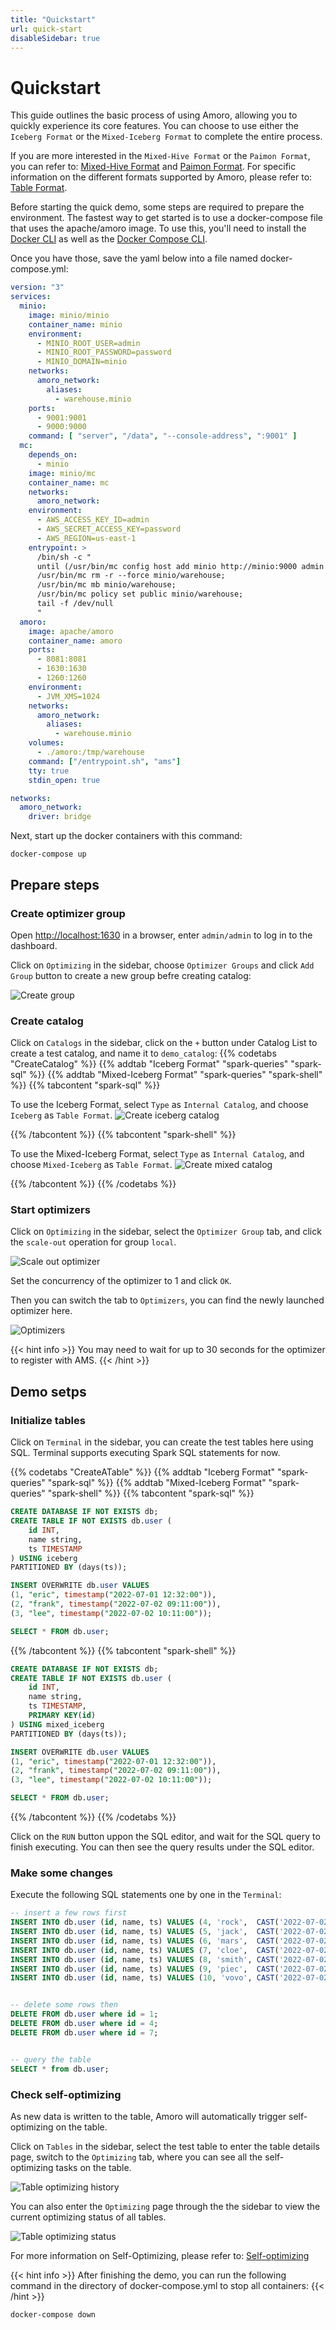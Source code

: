 ```yaml
---
title: "Quickstart"
url: quick-start
disableSidebar: true
---
```

# Quickstart

This guide outlines the basic process of using Amoro, allowing you to quickly experience its core features. You can choose to use either the `Iceberg Format` or the `Mixed-Iceberg Format` to complete the entire process. 

If you are more interested in the `Mixed-Hive Format` or the `Paimon Format`, you can refer to: [Mixed-Hive Format](/docs/latest/mixed-hive-format/) and [Paimon Format](/docs/latest/paimon-format/). For specific information on the different formats supported by Amoro, please refer to: [Table Format](/docs/latest/formats-overview/).

Before starting the quick demo, some steps are required to prepare the environment. The fastest way to get started is to use a docker-compose file that uses the apache/amoro image. To use this, you'll need to install the [Docker CLI](https://docs.docker.com/get-docker/) as well as the [Docker Compose CLI](https://github.com/docker/compose-cli/blob/main/INSTALL.md).

Once you have those, save the yaml below into a file named docker-compose.yml:
```yaml
version: "3"
services:
  minio:
    image: minio/minio
    container_name: minio
    environment:
      - MINIO_ROOT_USER=admin
      - MINIO_ROOT_PASSWORD=password
      - MINIO_DOMAIN=minio
    networks:
      amoro_network:
        aliases:
          - warehouse.minio
    ports:
      - 9001:9001
      - 9000:9000
    command: [ "server", "/data", "--console-address", ":9001" ]
  mc:
    depends_on:
      - minio
    image: minio/mc
    container_name: mc
    networks:
      amoro_network:
    environment:
      - AWS_ACCESS_KEY_ID=admin
      - AWS_SECRET_ACCESS_KEY=password
      - AWS_REGION=us-east-1
    entrypoint: >
      /bin/sh -c "
      until (/usr/bin/mc config host add minio http://minio:9000 admin password) do echo '...waiting...' && sleep 1; done;
      /usr/bin/mc rm -r --force minio/warehouse;
      /usr/bin/mc mb minio/warehouse;
      /usr/bin/mc policy set public minio/warehouse;
      tail -f /dev/null
      "
  amoro:
    image: apache/amoro
    container_name: amoro
    ports:
      - 8081:8081
      - 1630:1630
      - 1260:1260
    environment:
      - JVM_XMS=1024
    networks:
      amoro_network:
        aliases:
          - warehouse.minio
    volumes:
      - ./amoro:/tmp/warehouse
    command: ["/entrypoint.sh", "ams"]
    tty: true
    stdin_open: true

networks:
  amoro_network:
    driver: bridge
```
Next, start up the docker containers with this command:
```shell
docker-compose up
```

## Prepare steps

### Create optimizer group

Open [http://localhost:1630](http://localhost:1630) in a browser, enter `admin/admin` to log in to the dashboard.

Click on `Optimizing` in the sidebar, choose `Optimizer Groups` and click `Add Group` button to create a new group befre creating catalog:

![Create group](../images/quickstart/create-group.png)

### Create catalog

Click on `Catalogs` in the sidebar, click on the `+` button under Catalog List to create a test catalog, and name it to `demo_catalog`:
{{% codetabs "CreateCatalog" %}}
{{% addtab "Iceberg Format" "spark-queries" "spark-sql" %}}
{{% addtab "Mixed-Iceberg Format" "spark-queries" "spark-shell" %}}
{{% tabcontent "spark-sql"  %}}

To use the Iceberg Format, select `Type` as `Internal Catalog`, and choose `Iceberg` as `Table Format`.
![Create iceberg catalog](../images/quickstart/create-iceberg-catalog.png)

{{% /tabcontent %}}
{{% tabcontent "spark-shell" %}}

To use the Mixed-Iceberg Format, select `Type` as `Internal Catalog`, and choose `Mixed-Iceberg` as `Table Format`.
![Create mixed catalog](../images/quickstart/create-mixed-catalog.png)

{{% /tabcontent %}}
{{% /codetabs %}}


### Start optimizers

Click on `Optimizing` in the sidebar, select the `Optimizer Group` tab, and click the `scale-out` operation for group `local`.

![Scale out optimizer](../images/quickstart/scale-out-optimizer.png)

Set the concurrency of the optimizer to 1 and click `OK`.

Then you can switch the tab to `Optimizers`, you can find the newly launched optimizer here.

![Optimizers](../images/quickstart/optimizers.png)

{{< hint info >}}
You may need to wait for up to 30 seconds for the optimizer to register with AMS.
{{< /hint >}}

## Demo setps

### Initialize tables

Click on `Terminal` in the sidebar, you can create the test tables here using SQL. Terminal supports executing Spark SQL statements for now.

{{% codetabs "CreateATable" %}}
{{% addtab "Iceberg Format" "spark-queries" "spark-sql" %}}
{{% addtab "Mixed-Iceberg Format" "spark-queries" "spark-shell" %}}
{{% tabcontent "spark-sql"  %}}
```sql
CREATE DATABASE IF NOT EXISTS db;
CREATE TABLE IF NOT EXISTS db.user (
    id INT,
    name string,
    ts TIMESTAMP
) USING iceberg 
PARTITIONED BY (days(ts));

INSERT OVERWRITE db.user VALUES 
(1, "eric", timestamp("2022-07-01 12:32:00")),
(2, "frank", timestamp("2022-07-02 09:11:00")),
(3, "lee", timestamp("2022-07-02 10:11:00"));

SELECT * FROM db.user;
```
{{% /tabcontent %}}
{{% tabcontent "spark-shell" %}}
```sql
CREATE DATABASE IF NOT EXISTS db;
CREATE TABLE IF NOT EXISTS db.user (
    id INT,
    name string,
    ts TIMESTAMP,
    PRIMARY KEY(id)
) USING mixed_iceberg 
PARTITIONED BY (days(ts));

INSERT OVERWRITE db.user VALUES 
(1, "eric", timestamp("2022-07-01 12:32:00")),
(2, "frank", timestamp("2022-07-02 09:11:00")),
(3, "lee", timestamp("2022-07-02 10:11:00"));

SELECT * FROM db.user;
```
{{% /tabcontent %}}
{{% /codetabs %}}

Click on the `RUN` button uppon the SQL editor, and wait for the SQL query to finish executing. You can then see the query results under the SQL editor.

### Make some changes

Execute the following SQL statements one by one in the `Terminal`:

```sql
-- insert a few rows first
INSERT INTO db.user (id, name, ts) VALUES (4, 'rock',  CAST('2022-07-02 01:11:20' AS TIMESTAMP));
INSERT INTO db.user (id, name, ts) VALUES (5, 'jack',  CAST('2022-07-02 05:22:10' AS TIMESTAMP));
INSERT INTO db.user (id, name, ts) VALUES (6, 'mars',  CAST('2022-07-02 08:23:20' AS TIMESTAMP));
INSERT INTO db.user (id, name, ts) VALUES (7, 'cloe',  CAST('2022-07-02 08:44:50' AS TIMESTAMP));
INSERT INTO db.user (id, name, ts) VALUES (8, 'smith', CAST('2022-07-02 10:52:20' AS TIMESTAMP));
INSERT INTO db.user (id, name, ts) VALUES (9, 'piec',  CAST('2022-07-02 11:24:30' AS TIMESTAMP));
INSERT INTO db.user (id, name, ts) VALUES (10, 'vovo', CAST('2022-07-02 12:00:20' AS TIMESTAMP));


-- delete some rows then
DELETE FROM db.user where id = 1;
DELETE FROM db.user where id = 4;
DELETE FROM db.user where id = 7;


-- query the table 
SELECT * from db.user;
```

### Check self-optimizing

As new data is written to the table, Amoro will automatically trigger self-optimizing on the table.

Click on `Tables` in the sidebar, select the test table to enter the table details page, switch to the `Optimizing` tab, where you can see all the self-optimizing tasks on the table.

![Table optimizing history](../images/quickstart/table-optimizing-history.png)

You can also enter the `Optimizing` page through the the sidebar to view the current optimizing status of all tables.

![Table optimizing status](../images/quickstart/table-optimizing-status.png)

For more information on Self-Optimizing, please refer to: [Self-optimizing](/docs/latest/self-optimizing/)

{{< hint info >}}
After finishing the demo, you can run the following command in the directory of docker-compose.yml to stop all containers:
{{< /hint >}}
```shell
docker-compose down
```
